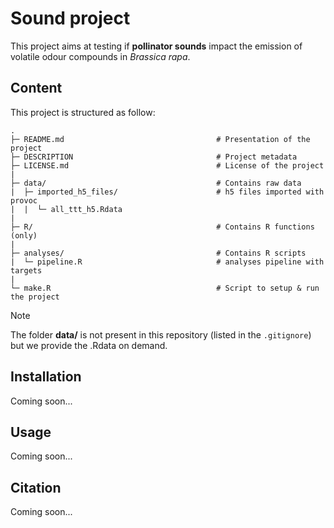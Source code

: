# Sound project

This project aims at testing if **pollinator sounds** impact the emission of 
volatile odour compounds in _Brassica rapa_.

## Content

This project is structured as follow:
 

```   
.
├─ README.md                                  # Presentation of the project
├─ DESCRIPTION                                # Project metadata
├─ LICENSE.md                                 # License of the project
|
├─ data/                                      # Contains raw data
|  ├─ imported_h5_files/                      # h5 files imported with provoc
|  |  └─ all_ttt_h5.Rdata
|
├─ R/                                         # Contains R functions (only)
|
├─ analyses/                                  # Contains R scripts
|  └─ pipeline.R                              # analyses pipeline with targets
|
└─ make.R                                     # Script to setup & run the project

```

> [!NOTE]  
> The folder **data/** is not present in this repository (listed in the `.gitignore`) 
> but we provide the .Rdata on demand.

## Installation

Coming soon...


## Usage

Coming soon...


## Citation

Coming soon...
